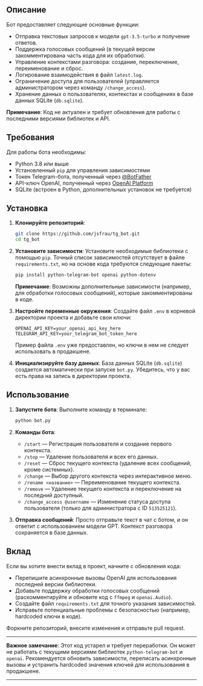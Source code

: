 ## Описание

Бот предоставляет следующие основные функции:
- Отправка текстовых запросов к модели `gpt-3.5-turbo` и получение ответов.
- Поддержка голосовых сообщений (в текущей версии закомментирована часть кода для их обработки).
- Управление контекстами разговора: создание, переключение, переименование и сброс.
- Логирование взаимодействия в файл `latest.log`.
- Ограничение доступа для пользователей (управляется администратором через команду `/change_access`).
- Хранение данных о пользователях, контекстах и сообщениях в базе данных SQLite (`db.sqlite`).

**Примечание**: Код не актуален и требует обновления для работы с последними версиями библиотек и API.

## Требования

Для работы бота необходимы:
- Python 3.8 или выше
- Установленный `pip` для управления зависимостями
- Токен Telegram-бота, полученный через [@BotFather](https://t.me/BotFather)
- API-ключ OpenAI, полученный через [OpenAI Platform](https://platform.openai.com/)
- SQLite (встроен в Python, дополнительных установок не требуется)

## Установка

1. **Клонируйте репозиторий**:
   ```bash
   git clone https://github.com/jsfrau/tg_bot.git
   cd tg_bot
   ```

2. **Установите зависимости**:
   Установите необходимые библиотеки с помощью `pip`. Точный список зависимостей отсутствует в файле `requirements.txt`, но на основе кода требуются следующие пакеты:
   ```bash
   pip install python-telegram-bot openai python-dotenv
   ```
   **Примечание**: Возможны дополнительные зависимости (например, для обработки голосовых сообщений), которые закомментированы в коде.

3. **Настройте переменные окружения**:
   Создайте файл `.env` в корневой директории проекта и добавьте свои ключи:
   ```
   OPENAI_API_KEY=your_openai_api_key_here
   TELEGRAM_API_KEY=your_telegram_bot_token_here
   ```
   Пример файла `.env` уже предоставлен, но ключи в нем не следует использовать в продакшене.

4. **Инициализируйте базу данных**:
   База данных SQLite (`db.sqlite`) создается автоматически при запуске `bot.py`. Убедитесь, что у вас есть права на запись в директории проекта.

## Использование

1. **Запустите бота**:
   Выполните команду в терминале:
   ```bash
   python bot.py
   ```

2. **Команды бота**:
   - `/start` — Регистрация пользователя и создание первого контекста.
   - `/stop` — Удаление пользователя и всех его данных.
   - `/reset` — Сброс текущего контекста (удаление всех сообщений, кроме системных).
   - `/change` — Выбор другого контекста через интерактивное меню.
   - `/rename <название>` — Переименование текущего контекста.
   - `/remove` — Удаление текущего контекста и переключение на последний доступный.
   - `/change_access @username` — Изменение статуса доступа пользователя (только для администратора с ID `513525121`).

3. **Отправка сообщений**:
   Просто отправьте текст в чат с ботом, и он ответит с использованием модели GPT. Контекст разговора сохраняется в базе данных.

## Вклад

Если вы хотите внести вклад в проект, начните с обновления кода:
- Перепишите асинхронные вызовы OpenAI для использования последней версии библиотеки.
- Добавьте поддержку обработки голосовых сообщений (раскомментируйте и обновите код с `ffmpeg` и `openai.Audio`).
- Создайте файл `requirements.txt` для точного указания зависимостей.
- Исправьте потенциальные проблемы с безопасностью (например, hardcoded ключи в коде).

Форкните репозиторий, внесите изменения и отправьте pull request.

---

**Важное замечание**: Этот код устарел и требует переработки. Он может не работать с текущими версиями библиотек `python-telegram-bot` и `openai`. Рекомендуется обновить зависимости, переписать асинхронные вызовы и устранить hardcoded значения ключей для использования в продакшене.

---
